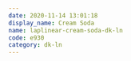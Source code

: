 ```yaml
---
date: 2020-11-14 13:01:18
display_name: Cream Soda
name: laplinear-cream-soda-dk-ln
code: e930
category: dk-ln
---
```

